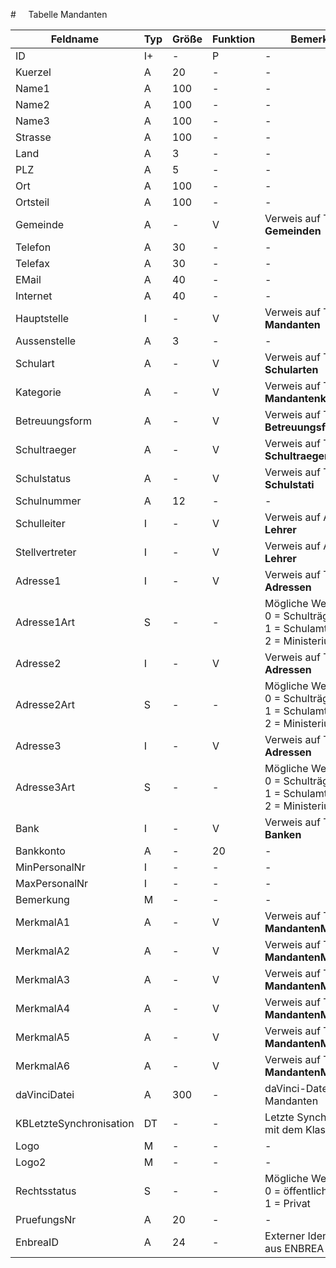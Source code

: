 #     Tabelle Mandanten



| Feldname                | Typ | Größe | Funktion | Bemerkung                                |
|-------------------------|-----|-------|----------|------------------------------------------|
| ID                      | I+  | -     | P        | -                                        |
| Kuerzel                 | A   | 20    | -        | -                                        |
| Name1                   | A   | 100   | -        | -                                        |
| Name2                   | A   | 100   | -        | -                                        |
| Name3                   | A   | 100   | -        | -                                        |
| Strasse                 | A   | 100   | -        | -                                        |
| Land                    | A   | 3     | -        | -                                        |
| PLZ                     | A   | 5     | -        | -                                        |
| Ort                     | A   | 100   | -        | -                                        |
| Ortsteil                | A   | 100   | -        | -                                        |
| Gemeinde                | A   | -     | V        | Verweis auf Tabelle **Gemeinden**        |
| Telefon                 | A   | 30    | -        | -                                        |
| Telefax                 | A   | 30    | -        | -                                        |
| EMail                   | A   | 40    | -        | -                                        |
| Internet                | A   | 40    | -        | -                                        |
| Hauptstelle             | I   | -     | V        | Verweis auf Tabelle **Mandanten**        |
| Aussenstelle            | A   | 3     | -        | -                                        |
| Schulart                | A   | -     | V        | Verweis auf Tabelle **Schularten**       |
| Kategorie               | A   | -     | V        | Verweis auf Tabelle **Mandantenkategorien** |
| Betreuungsform          | A   | -     | V        | Verweis auf Tabelle **Betreuungsformen** |
| Schultraeger            | A   | -     | V        | Verweis auf Tabelle **Schultraeger**     |
| Schulstatus             | A   | -     | V        | Verweis auf Tabelle **Schulstati**       |
| Schulnummer             | A   | 12    | -        | -                                        |
| Schulleiter             | I   | -     | V        | Verweis auf Ansicht **Lehrer**           |
| Stellvertreter          | I   | -     | V        | Verweis auf Ansicht **Lehrer**           |
| Adresse1                | I   | -     | V        | Verweis auf Tabelle **Adressen**         |
| Adresse1Art             | S   | -     | -        | Mögliche Werte:<br/>0 = Schulträger<br/>1 = Schulamt<br/>2 = Ministerium |
| Adresse2                | I   | -     | V        | Verweis auf Tabelle **Adressen**         |
| Adresse2Art             | S   | -     | -        | Mögliche Werte:<br/>0 = Schulträger<br/>1 = Schulamt<br/>2 = Ministerium |
| Adresse3                | I   | -     | V        | Verweis auf Tabelle **Adressen**         |
| Adresse3Art             | S   | -     | -        | Mögliche Werte:<br/>0 = Schulträger<br/>1 = Schulamt<br/>2 = Ministerium |
| Bank                    | I   | -     | V        | Verweis auf Tabelle **Banken**           |
| Bankkonto               | A   | -     | 20       | -                                        |
| MinPersonalNr           | I   | -     | -        | -                                        |
| MaxPersonalNr           | I   | -     | -        | -                                        |
| Bemerkung               | M   | -     | -        | -                                        |
| MerkmalA1               | A   | -     | V        | Verweis auf Tabelle **MandantenMerkmale** |
| MerkmalA2               | A   | -     | V        | Verweis auf Tabelle **MandantenMerkmale** |
| MerkmalA3               | A   | -     | V        | Verweis auf Tabelle **MandantenMerkmale** |
| MerkmalA4               | A   | -     | V        | Verweis auf Tabelle **MandantenMerkmale** |
| MerkmalA5               | A   | -     | V        | Verweis auf Tabelle **MandantenMerkmale** |
| MerkmalA6               | A   | -     | V        | Verweis auf Tabelle **MandantenMerkmale** |
| daVinciDatei            | A   | 300   | -        | daVinci-Datei des Mandanten              |
| KBLetzteSynchronisation | DT  | -     | -        | Letzte Synchronisation mit dem Klassenbuch |
| Logo                    | M   | -     | -        | -                                        |
| Logo2                   | M   | -     | -        | -                                        |
| Rechtsstatus            | S   | -     | -        | Mögliche Werte:<br/>0 = öffentlich<br/>1 = Privat |
| PruefungsNr             | A   | 20    | -        | -                                        |
| EnbreaID                | A   | 24    | -        | Externer Identifikator aus ENBREA        |


